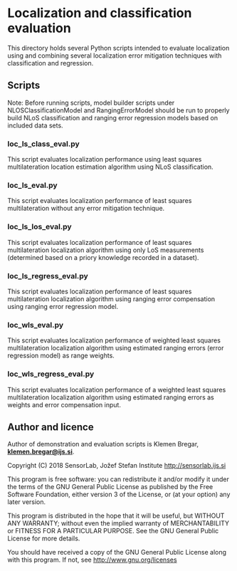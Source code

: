 # Localization and classification evaluation
This directory holds several Python scripts intended to evaluate localization using and combining several localization error mitigation techniques with classification and regression.

## Scripts
Note: Before running scripts, model builder scripts under NLOSClassificationModel and RangingErrorModel should be run to properly build NLoS classification and ranging error regression models based on included data sets.

### loc_ls_class_eval.py
This script evaluates localization performance using least squares multilateration location estimation algorithm using NLoS classification.

### loc_ls_eval.py
This script evaluates localization performance of least squares multilateration without any error mitigation technique.

### loc_ls_los_eval.py
This script evaluates localization performance of least squares multilateration localization algorithm using only LoS measurements (determined based on a priory knowledge recorded in a dataset).

### loc_ls_regress_eval.py
This script evaluates localization performance of least squares multilateration localization algorithm using ranging error compensation using ranging error regression model.

### loc_wls_eval.py
This script evaluates localization performance of weighted least squares multilateration localization algorithm using estimated ranging errors (error regression model) as range weights.

### loc_wls_regress_eval.py
This script evaluates localization performance of a weighted least squares multilateration localization algorithm using estimated ranging errors as weights and error compensation input.

## Author and licence
Author of demonstration and evaluation scripts is Klemen Bregar, **klemen.bregar@ijs.si**. 

Copyright (C) 2018 SensorLab, Jožef Stefan Institute http://sensorlab.ijs.si

This program is free software: you can redistribute it and/or modify it under the terms of the GNU General Public License as published by the Free Software Foundation, either version 3 of the License, or (at your option) any later version.

This program is distributed in the hope that it will be useful, but WITHOUT ANY WARRANTY; without even the implied warranty of MERCHANTABILITY or FITNESS FOR A PARTICULAR PURPOSE. See the GNU General Public License for more details.

You should have received a copy of the GNU General Public License along with this program. If not, see http://www.gnu.org/licenses